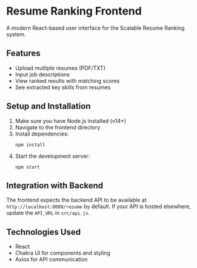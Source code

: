 # Resume Ranking Frontend

A modern React-based user interface for the Scalable Resume Ranking system.

## Features

- Upload multiple resumes (PDF/TXT)
- Input job descriptions
- View ranked results with matching scores
- See extracted key skills from resumes

## Setup and Installation

1. Make sure you have Node.js installed (v14+)
2. Navigate to the frontend directory
3. Install dependencies:
   ```
   npm install
   ```
4. Start the development server:
   ```
   npm start
   ```

## Integration with Backend

The frontend expects the backend API to be available at `http://localhost:8000/resume` by default. If your API is hosted elsewhere, update the `API_URL` in `src/api.js`.

## Technologies Used

- React
- Chakra UI for components and styling
- Axios for API communication 